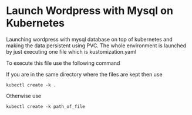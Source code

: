 # Launch Wordpress with Mysql on Kubernetes
Launching wordpress with mysql database on top of kubernetes and making the data persistent using PVC. The whole environment is launched by just executing one file which is kustomization.yaml

To execute this file use the following command

If you are in the same directory where the files are kept then use

    kubectl create -k .
    
Otherwise use

    kubectl create -k path_of_file
